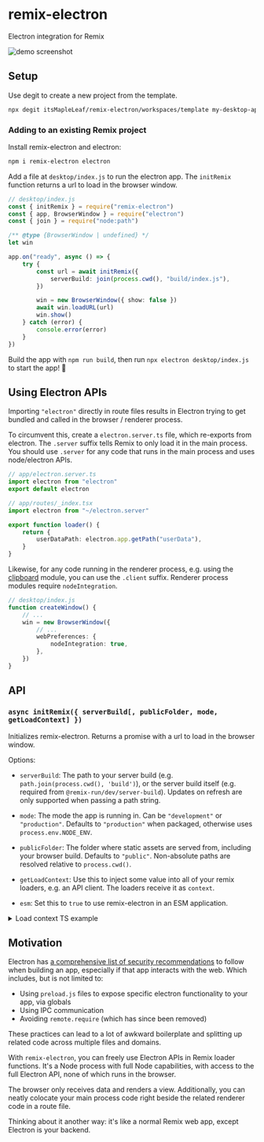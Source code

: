 # remix-electron

Electron integration for Remix

![demo screenshot](./screenshot.png)

## Setup

Use degit to create a new project from the template.

```sh
npx degit itsMapleLeaf/remix-electron/workspaces/template my-desktop-app
```

### Adding to an existing Remix project

Install remix-electron and electron:

```bash
npm i remix-electron electron
```

Add a file at `desktop/index.js` to run the electron app. The `initRemix` function returns a url to load in the browser window.

```ts
// desktop/index.js
const { initRemix } = require("remix-electron")
const { app, BrowserWindow } = require("electron")
const { join } = require("node:path")

/** @type {BrowserWindow | undefined} */
let win

app.on("ready", async () => {
	try {
		const url = await initRemix({
			serverBuild: join(process.cwd(), "build/index.js"),
		})

		win = new BrowserWindow({ show: false })
		await win.loadURL(url)
		win.show()
	} catch (error) {
		console.error(error)
	}
})
```

Build the app with `npm run build`, then run `npx electron desktop/index.js` to start the app! 🚀

## Using Electron APIs

Importing `"electron"` directly in route files results in Electron trying to get bundled and called in the browser / renderer process.

To circumvent this, create a `electron.server.ts` file, which re-exports from electron. The `.server` suffix tells Remix to only load it in the main process. You should use `.server` for any code that runs in the main process and uses node/electron APIs.

```ts
// app/electron.server.ts
import electron from "electron"
export default electron
```

```ts
// app/routes/_index.tsx
import electron from "~/electron.server"

export function loader() {
	return {
		userDataPath: electron.app.getPath("userData"),
	}
}
```

Likewise, for any code running in the renderer process, e.g. using the [clipboard](https://www.electronjs.org/docs/latest/api/clipboard) module, you can use the `.client` suffix. Renderer process modules require `nodeIntegration`.

```ts
// desktop/index.js
function createWindow() {
	// ...
	win = new BrowserWindow({
		// ...
		webPreferences: {
			nodeIntegration: true,
		},
	})
}
```

## API

### `async initRemix({ serverBuild[, publicFolder, mode, getLoadContext] })`

Initializes remix-electron. Returns a promise with a url to load in the browser window.

Options:

- `serverBuild`: The path to your server build (e.g. `path.join(process.cwd(), 'build')`), or the server build itself (e.g. required from `@remix-run/dev/server-build`). Updates on refresh are only supported when passing a path string.

- `mode`: The mode the app is running in. Can be `"development"` or `"production"`. Defaults to `"production"` when packaged, otherwise uses `process.env.NODE_ENV`.

- `publicFolder`: The folder where static assets are served from, including your browser build. Defaults to `"public"`. Non-absolute paths are resolved relative to `process.cwd()`.

- `getLoadContext`: Use this to inject some value into all of your remix loaders, e.g. an API client. The loaders receive it as `context`.

- `esm`: Set this to `true` to use remix-electron in an ESM application.

<details>
<summary>Load context TS example</summary>

**app/context.ts**

```ts
import type * as remix from "@remix-run/node"

// your context type
export type LoadContext = {
	secret: string
}

// a custom data function args type to use for loaders/actions
export type DataFunctionArgs = Omit<remix.DataFunctionArgs, "context"> & {
	context: LoadContext
}
```

**desktop/main.js**

```ts
const url = await initRemix({
	// ...

	/** @type {import("~/context").LoadContext} */
	getLoadContext: () => ({
		secret: "123",
	}),
})
```

In a route file:

```ts
import type { DataFunctionArgs, LoadContext } from "~/context"

export async function loader({ context }: DataFunctionArgs) {
	// do something with context
}
```

</details>

## Motivation

Electron has [a comprehensive list of security recommendations](https://www.electronjs.org/docs/latest/tutorial/security) to follow when building an app, especially if that app interacts with the web. Which includes, but is not limited to:

- Using `preload.js` files to expose specific electron functionality to your app, via globals
- Using IPC communication
- Avoiding `remote.require` (which has since been removed)

These practices can lead to a lot of awkward boilerplate and splitting up related code across multiple files and domains.

With `remix-electron`, you can freely use Electron APIs in Remix loader functions. It's a Node process with full Node capabilities, with access to the full Electron API, none of which runs in the browser.

The browser only receives data and renders a view. Additionally, you can neatly colocate your main process code right beside the related renderer code in a route file.

Thinking about it another way: it's like a normal Remix web app, except Electron is your backend.
